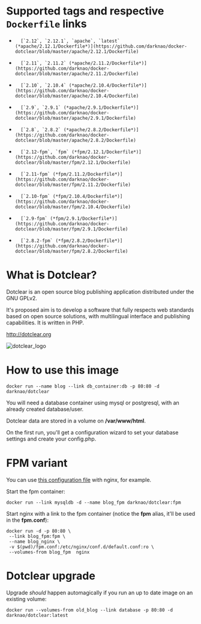 # Supported tags and respective `Dockerfile` links #

-       [`2.12`, `2.12.1`, `apache`, `latest` (*apache/2.12.1/Dockerfile*)](https://github.com/darknao/docker-dotclear/blob/master/apache/2.12.1/Dockerfile)
-       [`2.11`, `2.11.2` (*apache/2.11.2/Dockerfile*)](https://github.com/darknao/docker-dotclear/blob/master/apache/2.11.2/Dockerfile)
-	    [`2.10`, `2.10.4` (*apache/2.10.4/Dockerfile*)](https://github.com/darknao/docker-dotclear/blob/master/apache/2.10.4/Dockerfile)
-       [`2.9`, `2.9.1` (*apache/2.9.1/Dockerfile*)](https://github.com/darknao/docker-dotclear/blob/master/apache/2.9.1/Dockerfile)
-       [`2.8`, `2.8.2` (*apache/2.8.2/Dockerfile*)](https://github.com/darknao/docker-dotclear/blob/master/apache/2.8.2/Dockerfile)
-       [`2.12-fpm`, `fpm` (*fpm/2.12.1/Dockerfile*)](https://github.com/darknao/docker-dotclear/blob/master/fpm/2.12.1/Dockerfile)
-       [`2.11-fpm` (*fpm/2.11.2/Dockerfile*)](https://github.com/darknao/docker-dotclear/blob/master/fpm/2.11.2/Dockerfile)
-       [`2.10-fpm` (*fpm/2.10.4/Dockerfile*)](https://github.com/darknao/docker-dotclear/blob/master/fpm/2.10.4/Dockerfile)
-       [`2.9-fpm` (*fpm/2.9.1/Dockerfile*)](https://github.com/darknao/docker-dotclear/blob/master/fpm/2.9.1/Dockerfile)
-       [`2.8.2-fpm` (*fpm/2.8.2/Dockerfile*)](https://github.com/darknao/docker-dotclear/blob/master/fpm/2.8.2/Dockerfile)

# What is Dotclear? #
Dotclear is an open source blog publishing application distributed under the GNU GPLv2.

It's proposed aim is to develop a software that fully respects web standards based on open source solutions, with multilingual interface and publishing capabilities. It is written in PHP.

http://dotclear.org

![dotclear_logo](https://cloud.githubusercontent.com/assets/693402/9613090/a7454250-50e9-11e5-92a5-0ad55dc5a8af.png)

# How to use this image #
    docker run --name blog --link db_container:db -p 80:80 -d darknao/dotclear

You will need a database container using mysql or postgresql, with an already created database/user.

Dotclear data are stored in a volume on **/var/www/html**.

On the first run, you'll get a configuration wizard to set your database settings and create your config.php.

# FPM variant #
You can use [this configuration file](https://github.com/darknao/docker-dotclear/blob/master/fpm/fpm.conf) with nginx, for example.

Start the fpm container:

    docker run --link mysqldb -d --name blog_fpm darknao/dotclear:fpm
Start nginx with a link to the fpm container (notice the **fpm** alias, it'll be used in the **fpm.conf**):

    docker run -d -p 80:80 \
     --link blog_fpm:fpm \
     --name blog_nginx \
     -v $(pwd)/fpm.conf:/etc/nginx/conf.d/default.conf:ro \
     --volumes-from blog_fpm  nginx
    
# Dotclear upgrade #
Upgrade *should* happen automagically if you run an up to date image on an existing volume:

    docker run --volumes-from old_blog --link database -p 80:80 -d darknao/dotclear:latest


